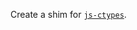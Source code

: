 Create a shim for [`js-ctypes`](https://developer.mozilla.org/en-US/docs/Mozilla/js-ctypes/Using_js-ctypes).
